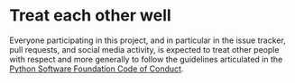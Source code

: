 # Treat each other well

Everyone participating in this project, and in particular in the issue tracker,
pull requests, and social media activity, is expected to treat other people
with respect and more generally to follow the guidelines articulated in the
[Python Software Foundation Code of Conduct](https://www.python.org/psf/codeofconduct/).
